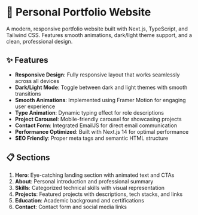 # 🚀 Personal Portfolio Website

A modern, responsive portfolio website built with Next.js, TypeScript, and Tailwind CSS. Features smooth animations, dark/light theme support, and a clean, professional design.

## ✨ Features

- **Responsive Design**: Fully responsive layout that works seamlessly across all devices
- **Dark/Light Mode**: Toggle between dark and light themes with smooth transitions
- **Smooth Animations**: Implemented using Framer Motion for engaging user experience
- **Type Animation**: Dynamic typing effect for role descriptions
- **Project Carousel**: Mobile-friendly carousel for showcasing projects
- **Contact Form**: Integrated EmailJS for direct email communication
- **Performance Optimized**: Built with Next.js 14 for optimal performance
- **SEO Friendly**: Proper meta tags and semantic HTML structure

## 📋 Sections

1. **Hero**: Eye-catching landing section with animated text and CTAs
2. **About**: Personal introduction and professional summary
3. **Skills**: Categorized technical skills with visual representation
4. **Projects**: Featured projects with descriptions, tech stacks, and links
5. **Education**: Academic background and certifications
6. **Contact**: Contact form and social media links
